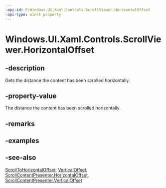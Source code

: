```yaml
---
-api-id: P:Windows.UI.Xaml.Controls.ScrollViewer.HorizontalOffset
-api-type: winrt property
---
```


<!-- Property syntax
public double HorizontalOffset { get; }
-->

# Windows.UI.Xaml.Controls.ScrollViewer.HorizontalOffset

## -description
Gets the distance the content has been scrolled horizontally.



## -property-value
The distance the content has been scrolled horizontally.

## -remarks

## -examples

## -see-also
[ScrollToHorizontalOffset](scrollviewer_scrolltohorizontaloffset_59519752.md), [VerticalOffset](scrollviewer_verticaloffset.md), [ScrollContentPresenter.HorizontalOffset](scrollcontentpresenter_horizontaloffset.md), [ScrollContentPresenter.VerticalOffset](scrollcontentpresenter_verticaloffset.md)
